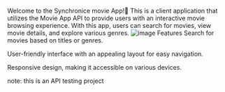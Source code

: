 Welcome to the Synchronice movie App!😬 This is a client application that utilizes the Movie App API to provide users with an interactive movie browsing experience. With this app, users can search for movies, view movie details, and explore various genres.
![image](1.png)
Features
Search for movies based on titles or genres.

User-friendly interface with an appealing layout for easy navigation.

Responsive design, making it accessible on various devices.

note: this is an API testing project

